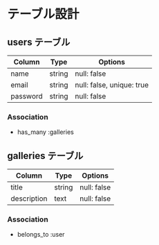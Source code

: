 # テーブル設計

## users テーブル

| Column   | Type   | Options                   |
| -------- | ------ | ------------------------- |
| name     | string | null: false               |
| email    | string | null: false, unique: true |
| password | string | null: false               |

### Association

- has_many :galleries

## galleries テーブル

| Column      | Type   | Options     |
| ----------- | ------ | ----------- |
| title       | string | null: false |
| description | text   | null: false |

### Association

- belongs_to :user

